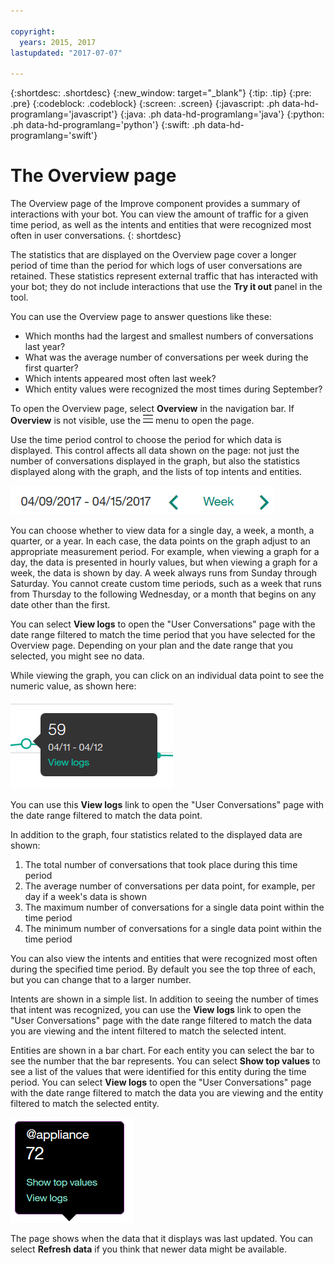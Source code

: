 ```yaml
---

copyright:
  years: 2015, 2017
lastupdated: "2017-07-07"

---
```


{:shortdesc: .shortdesc}
{:new_window: target="_blank"}
{:tip: .tip}
{:pre: .pre}
{:codeblock: .codeblock}
{:screen: .screen}
{:javascript: .ph data-hd-programlang='javascript'}
{:java: .ph data-hd-programlang='java'}
{:python: .ph data-hd-programlang='python'}
{:swift: .ph data-hd-programlang='swift'}

# The Overview page

The Overview page of the Improve component provides a summary of interactions with your bot.  You can view the amount of traffic for a given time period, as well as the intents and entities that were recognized most often in user conversations.
{: shortdesc}

The statistics that are displayed on the Overview page cover a longer period of time than the period for which logs of user conversations are retained.  These statistics represent external traffic that has interacted with your bot; they do not include interactions that use the **Try it out** panel in the tool.

You can use the Overview page to answer questions like these:

* Which months had the largest and smallest numbers of conversations last year?
* What was the average number of conversations per week during the first quarter?
* Which intents appeared most often last week?
* Which entity values were recognized the most times during September?

To open the Overview page, select **Overview** in the navigation bar. If **Overview** is not visible, use the ![Menu](images/Menu_16.png) menu to open the page.

Use the time period control to choose the period for which data is displayed.  This control affects all data shown on the page: not just the number of conversations displayed in the graph, but also the statistics displayed along with the graph, and the lists of top intents and entities.

![Time period control](images/oview-time.png)

You can choose whether to view data for a single day, a week, a month, a quarter, or a year.  In each case, the data points on the graph adjust to an appropriate measurement period.  For example, when viewing a graph for a day, the data is presented in hourly values, but when viewing a graph for a week, the data is shown by day.  A week always runs from Sunday through Saturday.  You cannot create custom time periods, such as a week that runs from Thursday to the following Wednesday, or a month that begins on any date other than the first.

You can select **View logs** to open the "User Conversations" page with the date range filtered to match the time period that you have selected for the Overview page.  Depending on your plan and the date range that you selected, you might see no data.

While viewing the graph, you can click on an individual data point to see the numeric value, as shown here:

![Single data point](images/oview-point.png)

You can use this **View logs** link to open the "User Conversations" page with the date range filtered to match the data point.

In addition to the graph, four statistics related to the displayed data are shown:

1.  The total number of conversations that took place during this time period
1.  The average number of conversations per data point, for example, per day if a week's data is shown
1.  The maximum number of conversations for a single data point within the time period
1.  The minimum number of conversations for a single data point within the time period

You can also view the intents and entities that were recognized most often during the specified time period.  By default you see the top three of each, but you can change that to a larger number.

Intents are shown in a simple list.  In addition to seeing the number of times that intent was recognized, you can use the **View logs** link to open the "User Conversations" page with the date range filtered to match the data you are viewing and the intent filtered to match the selected intent.

Entities are shown in a bar chart.  For each entity you can select the bar to see the number that the bar represents.  You can select **Show top values** to see a list of the values that were identified for this entity during the time period. You can select **View logs** to open the "User Conversations" page with the date range filtered to match the data you are viewing and the entity filtered to match the selected entity.

![Entity data balloon](images/oview-entity.png)

The page shows when the data that it displays was last updated.  You can select **Refresh data** if you think that newer data might be available.
